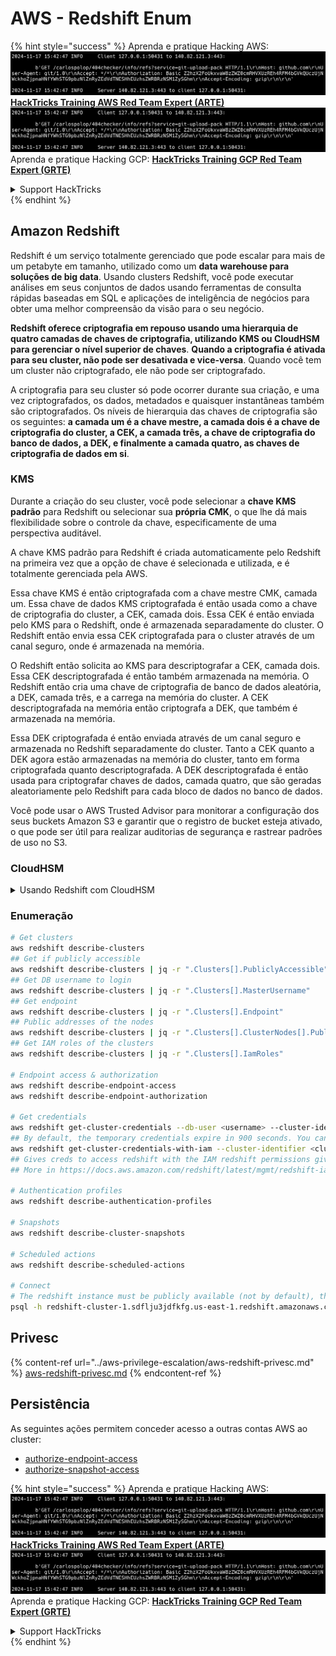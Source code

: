 # AWS - Redshift Enum

{% hint style="success" %}
Aprenda e pratique Hacking AWS:<img src="../../../.gitbook/assets/image (1).png" alt="" data-size="line">[**HackTricks Training AWS Red Team Expert (ARTE)**](https://training.hacktricks.xyz/courses/arte)<img src="../../../.gitbook/assets/image (1).png" alt="" data-size="line">\
Aprenda e pratique Hacking GCP: <img src="../../../.gitbook/assets/image (2).png" alt="" data-size="line">[**HackTricks Training GCP Red Team Expert (GRTE)**<img src="../../../.gitbook/assets/image (2).png" alt="" data-size="line">](https://training.hacktricks.xyz/courses/grte)

<details>

<summary>Support HackTricks</summary>

* Confira os [**planos de assinatura**](https://github.com/sponsors/carlospolop)!
* **Junte-se ao** 💬 [**grupo do Discord**](https://discord.gg/hRep4RUj7f) ou ao [**grupo do telegram**](https://t.me/peass) ou **siga**-nos no **Twitter** 🐦 [**@hacktricks\_live**](https://twitter.com/hacktricks\_live)**.**
* **Compartilhe truques de hacking enviando PRs para os repositórios do** [**HackTricks**](https://github.com/carlospolop/hacktricks) e [**HackTricks Cloud**](https://github.com/carlospolop/hacktricks-cloud).

</details>
{% endhint %}

## Amazon Redshift

Redshift é um serviço totalmente gerenciado que pode escalar para mais de um petabyte em tamanho, utilizado como um **data warehouse para soluções de big data**. Usando clusters Redshift, você pode executar análises em seus conjuntos de dados usando ferramentas de consulta rápidas baseadas em SQL e aplicações de inteligência de negócios para obter uma melhor compreensão da visão para o seu negócio.

**Redshift oferece criptografia em repouso usando uma hierarquia de quatro camadas de chaves de criptografia, utilizando KMS ou CloudHSM para gerenciar o nível superior de chaves**. **Quando a criptografia é ativada para seu cluster, não pode ser desativada e vice-versa**. Quando você tem um cluster não criptografado, ele não pode ser criptografado.

A criptografia para seu cluster só pode ocorrer durante sua criação, e uma vez criptografados, os dados, metadados e quaisquer instantâneas também são criptografados. Os níveis de hierarquia das chaves de criptografia são os seguintes: **a camada um é a chave mestre, a camada dois é a chave de criptografia do cluster, a CEK, a camada três, a chave de criptografia do banco de dados, a DEK, e finalmente a camada quatro, as chaves de criptografia de dados em si**.

### KMS

Durante a criação do seu cluster, você pode selecionar a **chave KMS padrão** para Redshift ou selecionar sua **própria CMK**, o que lhe dá mais flexibilidade sobre o controle da chave, especificamente de uma perspectiva auditável.

A chave KMS padrão para Redshift é criada automaticamente pelo Redshift na primeira vez que a opção de chave é selecionada e utilizada, e é totalmente gerenciada pela AWS.

Essa chave KMS é então criptografada com a chave mestre CMK, camada um. Essa chave de dados KMS criptografada é então usada como a chave de criptografia do cluster, a CEK, camada dois. Essa CEK é então enviada pelo KMS para o Redshift, onde é armazenada separadamente do cluster. O Redshift então envia essa CEK criptografada para o cluster através de um canal seguro, onde é armazenada na memória.

O Redshift então solicita ao KMS para descriptografar a CEK, camada dois. Essa CEK descriptografada é então também armazenada na memória. O Redshift então cria uma chave de criptografia de banco de dados aleatória, a DEK, camada três, e a carrega na memória do cluster. A CEK descriptografada na memória então criptografa a DEK, que também é armazenada na memória.

Essa DEK criptografada é então enviada através de um canal seguro e armazenada no Redshift separadamente do cluster. Tanto a CEK quanto a DEK agora estão armazenadas na memória do cluster, tanto em forma criptografada quanto descriptografada. A DEK descriptografada é então usada para criptografar chaves de dados, camada quatro, que são geradas aleatoriamente pelo Redshift para cada bloco de dados no banco de dados.

Você pode usar o AWS Trusted Advisor para monitorar a configuração dos seus buckets Amazon S3 e garantir que o registro de bucket esteja ativado, o que pode ser útil para realizar auditorias de segurança e rastrear padrões de uso no S3.

### CloudHSM

<details>

<summary>Usando Redshift com CloudHSM</summary>

Ao trabalhar com CloudHSM para realizar sua criptografia, primeiramente você deve configurar uma conexão confiável entre seu cliente HSM e o Redshift, utilizando certificados de cliente e servidor.

Essa conexão é necessária para fornecer comunicações seguras, permitindo que chaves de criptografia sejam enviadas entre seu cliente HSM e seus clusters Redshift. Usando um par de chaves privada e pública gerado aleatoriamente, o Redshift cria um certificado de cliente público, que é criptografado e armazenado pelo Redshift. Este deve ser baixado e registrado no seu cliente HSM, e atribuído à partição HSM correta.

Você deve então configurar o Redshift com os seguintes detalhes do seu cliente HSM: o endereço IP do HSM, o nome da partição HSM, a senha da partição HSM e o certificado público do servidor HSM, que é criptografado pelo CloudHSM usando uma chave mestre interna. Uma vez que essas informações tenham sido fornecidas, o Redshift confirmará e verificará se pode conectar e acessar a partição de desenvolvimento.

Se suas políticas de segurança internas ou controles de governança ditarem que você deve aplicar rotação de chaves, então isso é possível com o Redshift, permitindo que você gire chaves de criptografia para clusters criptografados. No entanto, você deve estar ciente de que durante o processo de rotação de chaves, isso tornará um cluster indisponível por um curto período de tempo, e por isso é melhor girar chaves apenas quando necessário, ou se você sentir que elas podem ter sido comprometidas.

Durante a rotação, o Redshift irá girar a CEK para seu cluster e para quaisquer backups desse cluster. Ele irá girar uma DEK para o cluster, mas não é possível girar uma DEK para as instantâneas armazenadas no S3 que foram criptografadas usando a DEK. Ele colocará o cluster em um estado de 'girando chaves' até que o processo seja concluído, quando o status retornará a 'disponível'.

</details>

### Enumeração
```bash
# Get clusters
aws redshift describe-clusters
## Get if publicly accessible
aws redshift describe-clusters | jq -r ".Clusters[].PubliclyAccessible"
## Get DB username to login
aws redshift describe-clusters | jq -r ".Clusters[].MasterUsername"
## Get endpoint
aws redshift describe-clusters | jq -r ".Clusters[].Endpoint"
## Public addresses of the nodes
aws redshift describe-clusters | jq -r ".Clusters[].ClusterNodes[].PublicIPAddress"
## Get IAM roles of the clusters
aws redshift describe-clusters | jq -r ".Clusters[].IamRoles"

# Endpoint access & authorization
aws redshift describe-endpoint-access
aws redshift describe-endpoint-authorization

# Get credentials
aws redshift get-cluster-credentials --db-user <username> --cluster-identifier <cluster-id>
## By default, the temporary credentials expire in 900 seconds. You can optionally specify a duration between 900 seconds (15 minutes) and 3600 seconds (60 minutes).
aws redshift get-cluster-credentials-with-iam --cluster-identifier <cluster-id>
## Gives creds to access redshift with the IAM redshift permissions given to the current AWS account
## More in https://docs.aws.amazon.com/redshift/latest/mgmt/redshift-iam-access-control-identity-based.html

# Authentication profiles
aws redshift describe-authentication-profiles

# Snapshots
aws redshift describe-cluster-snapshots

# Scheduled actions
aws redshift describe-scheduled-actions

# Connect
# The redshift instance must be publicly available (not by default), the sg need to allow inbounds connections to the port and you need creds
psql -h redshift-cluster-1.sdflju3jdfkfg.us-east-1.redshift.amazonaws.com -U admin -d dev -p 5439
```
## Privesc

{% content-ref url="../aws-privilege-escalation/aws-redshift-privesc.md" %}
[aws-redshift-privesc.md](../aws-privilege-escalation/aws-redshift-privesc.md)
{% endcontent-ref %}

## Persistência

As seguintes ações permitem conceder acesso a outras contas AWS ao cluster:

* [authorize-endpoint-access](https://docs.aws.amazon.com/cli/latest/reference/redshift/authorize-endpoint-access.html)
* [authorize-snapshot-access](https://docs.aws.amazon.com/cli/latest/reference/redshift/authorize-snapshot-access.html)

{% hint style="success" %}
Aprenda e pratique Hacking AWS:<img src="../../../.gitbook/assets/image (1).png" alt="" data-size="line">[**HackTricks Training AWS Red Team Expert (ARTE)**](https://training.hacktricks.xyz/courses/arte)<img src="../../../.gitbook/assets/image (1).png" alt="" data-size="line">\
Aprenda e pratique Hacking GCP: <img src="../../../.gitbook/assets/image (2).png" alt="" data-size="line">[**HackTricks Training GCP Red Team Expert (GRTE)**<img src="../../../.gitbook/assets/image (2).png" alt="" data-size="line">](https://training.hacktricks.xyz/courses/grte)

<details>

<summary>Support HackTricks</summary>

* Confira os [**planos de assinatura**](https://github.com/sponsors/carlospolop)!
* **Junte-se ao** 💬 [**grupo do Discord**](https://discord.gg/hRep4RUj7f) ou ao [**grupo do telegram**](https://t.me/peass) ou **siga**-nos no **Twitter** 🐦 [**@hacktricks\_live**](https://twitter.com/hacktricks\_live)**.**
* **Compartilhe truques de hacking enviando PRs para os repositórios do** [**HackTricks**](https://github.com/carlospolop/hacktricks) e [**HackTricks Cloud**](https://github.com/carlospolop/hacktricks-cloud).

</details>
{% endhint %}
